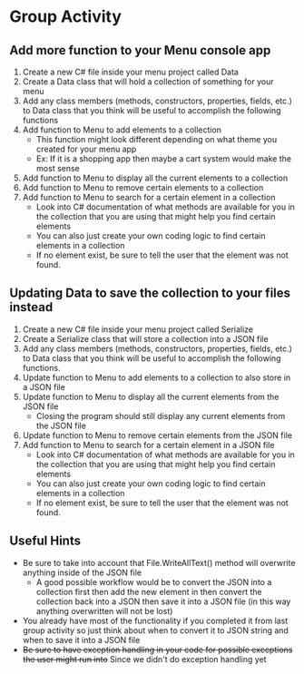 # Group Activity

## Add more function to your Menu console app
1. Create a new C# file inside your menu project called Data
2. Create a Data class that will hold a collection of something for your menu
3. Add any class members (methods, constructors, properties, fields, etc.) to Data class that you think will be useful to accomplish the following functions 
3. Add function to Menu to add elements to a collection
    * This function might look different depending on what theme you created for your menu app
    * Ex: If it is a shopping app then maybe a cart system would make the most sense
4. Add function to Menu to display all the current elements to a collection
5. Add function to Menu to remove certain elements to a collection
6. Add function to Menu to search for a certain element in a collection
    * Look into C# documentation of what methods are available for you in the collection that you are using that might help you find certain elements
    * You can also just create your own coding logic to find certain elements in a collection
    * If no element exist, be sure to tell the user that the element was not found.

## Updating Data to save the collection to your files instead
1. Create a new C# file inside your menu project called Serialize
2. Create a Serialize class that will store a collection into a JSON file
3. Add any class members (methods, constructors, properties, fields, etc.) to Data class that you think will be useful to accomplish the following functions. 
3. Update function to Menu to add elements to a collection to also store in a JSON file
4. Update function to Menu to display all the current elements from the JSON file
    * Closing the program should still display any current elements from the JSON file
5. Update function to Menu to remove certain elements from the JSON file
6. Add function to Menu to search for a certain element in a JSON file
    * Look into C# documentation of what methods are available for you in the collection that you are using that might help you find certain elements
    * You can also just create your own coding logic to find certain elements in a collection
    * If no element exist, be sure to tell the user that the element was not found.
## Useful Hints
* Be sure to take into account that File.WriteAllText() method will overwrite anything inside of the JSON file
    * A good possible workflow would be to convert the JSON into a collection first then add the new element in then convert the collection back into a JSON then save it into a JSON file (in this way anything overwritten will not be lost)
* You already have most of the functionality if you completed it from last group activity so just think about when to convert it to JSON string and when to save it into a JSON file
* ~~Be sure to have exception handling in your code for possible exceptions the user might run into~~ Since we didn't do exception handling yet
